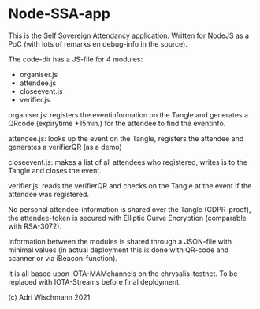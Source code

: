 # Node-SSA-app

This is the Self Sovereign Attendancy application.
Written for NodeJS as a PoC (with lots of remarks en debug-info in the source).

The code-dir has a JS-file for 4 modules:

- organiser.js
- attendee.js
- closeevent.js
- verifier.js

organiser.js: registers the eventinformation on the Tangle and generates a QRcode (expirytime +15min.) for the attendee to find the eventinfo.

attendee.js: looks up the event on the Tangle, registers the attendee and generates a verifierQR (as a demo)

closeevent.js: makes a list of all attendees who registered, writes is to the Tangle and closes the event.

verifier.js: reads the verifierQR and checks on the Tangle at the event if the attendee was registered.

No personal attendee-information is shared over the Tangle (GDPR-proof), the attendee-token is secured with Elliptic Curve Encryption (comparable with RSA-3072).

Information between the modules is shared through a JSON-file with minimal values (in actual deployment this is done with QR-code and scanner or via iBeacon-function).

It is all based upon IOTA-MAMchannels on the chrysalis-testnet. To be replaced with IOTA-Streams before final deployment.

(c) Adri Wischmann 2021
